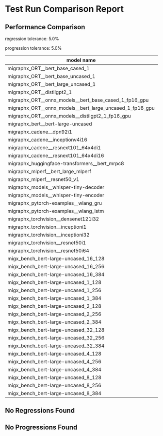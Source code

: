 # Test Run Comparison Report

## Performance Comparison

regression tolerance: 5.0%

progression tolerance: 5.0%

|model name|exit_status|analysis|old_time_ms|new_time_ms|change_ms|percent_change|
|---|---|---|---|---|---|---|
|migraphx_ORT__bert_base_cased_1|PASS|within tol|95.3542|91.4571|-3.8971|-4.09%|
|migraphx_ORT__bert_base_uncased_1|PASS|progression|92.0965|87.2637|-4.8328|-5.25%|
|migraphx_ORT__bert_large_uncased_1|PASS|within tol|268.6228|259.8306|-8.7922|-3.27%|
|migraphx_ORT__distilgpt2_1|PASS|within tol|30.6057|31.9022|1.2966|4.24%|
|migraphx_ORT__onnx_models__bert_base_cased_1_fp16_gpu|Numerics|within tol|84.9673|84.3611|-0.6062|-0.71%|
|migraphx_ORT__onnx_models__bert_large_uncased_1_fp16_gpu|Numerics|regression|248.8509|285.6893|36.8385|14.8%|
|migraphx_ORT__onnx_models__distilgpt2_1_fp16_gpu|Numerics|within tol|43.0542|44.43|1.3757|3.2%|
|migraphx_bert__bert-large-uncased|PASS|within tol|386.8141|377.463|-9.351|-2.42%|
|migraphx_cadene__dpn92i1|PASS|regression|164.9006|213.1705|48.2699|29.27%|
|migraphx_cadene__inceptionv4i16|PASS|within tol|5568.9351|5589.8876|20.9525|0.38%|
|migraphx_cadene__resnext101_64x4di1|PASS|within tol|323.8049|327.6704|3.8655|1.19%|
|migraphx_cadene__resnext101_64x4di16|PASS|regression|5105.9581|5447.6034|341.6452|6.69%|
|migraphx_huggingface-transformers__bert_mrpc8|PASS|within tol|396.4346|396.7168|0.2822|0.07%|
|migraphx_mlperf__bert_large_mlperf|Numerics|regression|422.3221|853.1963|430.8742|102.03%|
|migraphx_mlperf__resnet50_v1|PASS|progression|105.6898|99.3097|-6.38|-6.04%|
|migraphx_models__whisper-tiny-decoder|PASS|within tol|31.2187|32.7719|1.5532|4.98%|
|migraphx_models__whisper-tiny-encoder|Numerics|within tol|184.6311|190.8732|6.2421|3.38%|
|migraphx_pytorch-examples__wlang_gru|PASS|regression|77.0818|81.6663|4.5845|5.95%|
|migraphx_pytorch-examples__wlang_lstm|PASS|progression|54.2754|48.6452|-5.6302|-10.37%|
|migraphx_torchvision__densenet121i32|PASS|within tol|1500.5231|1459.8546|-40.6685|-2.71%|
|migraphx_torchvision__inceptioni1|PASS|within tol|206.9669|212.6344|5.6675|2.74%|
|migraphx_torchvision__inceptioni32|PASS|within tol|5788.2096|5760.1653|-28.0443|-0.48%|
|migraphx_torchvision__resnet50i1|PASS|regression|84.1824|92.517|8.3346|9.9%|
|migraphx_torchvision__resnet50i64|PASS|within tol|5377.8785|5547.3481|169.4696|3.15%|
|migx_bench_bert-large-uncased_16_128|PASS|within tol|2687.3981|2568.8803|-118.5177|-4.41%|
|migx_bench_bert-large-uncased_16_256|PASS|within tol|4061.0236|4150.9137|89.8902|2.21%|
|migx_bench_bert-large-uncased_16_384|Numerics|within tol|5871.2278|5750.3374|-120.8904|-2.06%|
|migx_bench_bert-large-uncased_1_128|PASS|regression|174.9462|196.5953|21.649|12.37%|
|migx_bench_bert-large-uncased_1_256|PASS|within tol|259.3032|267.7863|8.483|3.27%|
|migx_bench_bert-large-uncased_1_384|PASS|regression|367.0282|397.7102|30.682|8.36%|
|migx_bench_bert-large-uncased_2_128|PASS|within tol|429.8498|413.4168|-16.433|-3.82%|
|migx_bench_bert-large-uncased_2_256|PASS|within tol|601.461|581.1754|-20.2856|-3.37%|
|migx_bench_bert-large-uncased_2_384|PASS|regression|815.4325|861.5294|46.0969|5.65%|
|migx_bench_bert-large-uncased_32_128|PASS|within tol|5135.9175|5280.3679|144.4505|2.81%|
|migx_bench_bert-large-uncased_32_256|PASS|regression|8212.7286|8791.4271|578.6985|7.05%|
|migx_bench_bert-large-uncased_32_384|Numerics|within tol|11542.6226|12055.7389|513.1162|4.45%|
|migx_bench_bert-large-uncased_4_128|PASS|within tol|713.3931|727.5331|14.1401|1.98%|
|migx_bench_bert-large-uncased_4_256|PASS|within tol|1102.5263|1073.8776|-28.6486|-2.6%|
|migx_bench_bert-large-uncased_4_384|PASS|within tol|1536.0955|1538.3225|2.2271|0.14%|
|migx_bench_bert-large-uncased_8_128|PASS|within tol|1523.8907|1499.4313|-24.4594|-1.61%|
|migx_bench_bert-large-uncased_8_256|PASS|progression|2554.8697|2195.4659|-359.4038|-14.07%|
|migx_bench_bert-large-uncased_8_384|PASS|within tol|2940.3196|2859.1175|-81.202|-2.76%|

## No Regressions Found

## No Progressions Found

